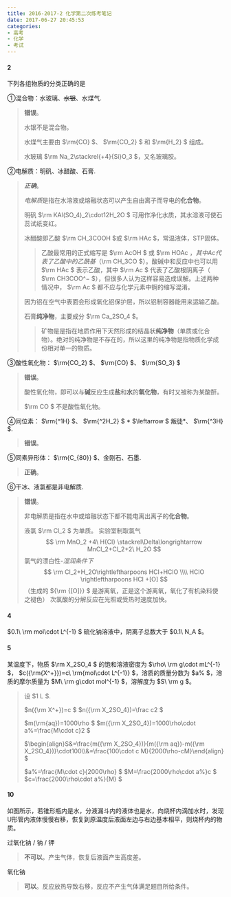 ```yaml
---
title: 2016-2017-2 化学第二次练考笔记
date: 2017-06-27 20:45:53
categories:
- 高考
- 化学
- 考试
---
```


#### 2

下列各组物质的分类正确的是

①混合物：水玻璃、~~水银~~、水煤气.
> **错误**。
>
> 水银不是混合物。
>
> 水煤气主要由 $\rm{CO} $、 $\rm{CO_2} $ 和 $\rm{H_2} $ 组成。
>
> 水玻璃 $\rm Na_2\stackrel{+4}{Si}O_3 $，又名玻璃胶。

②电解质：明矾、冰醋酸、石膏.
>***正确***。
>
>*电解质*是指在水溶液或熔融状态可以产生自由离子而导电的**化合物**。
>
>明矾 $\rm KAl(SO_4)_2\cdot12H_2O $ 可用作净化水质，其水溶液可使石蕊试纸变红。
>
>冰醋酸即乙酸 $\rm CH_3COOH $或 $\rm HAc $，常温液体，STP固体。
>
>> 乙酸最常用的正式缩写是 $\rm AcOH $ 或 $\rm HOAc $，其中Ac代表了乙酸中的乙酰基（$\rm CH_3CO $）。酸碱中和反应中也可以用 $\rm HAc $ 表示乙酸，其中 $\rm Ac $ 代表了乙酸根阴离子（ $\rm CH3COO^− $），但很多人认为这样容易造成误解。上述两种情况中， $\rm Ac $ 都不应与化学元素中锕的缩写混淆。
>
>因为铝在空气中表面会形成氧化铝保护层，所以铝制容器能用来运输乙酸。
>
>石膏**纯净物**，主要成分 $\rm Ca_2SO_4 $。
>
>>矿物是是指在地质作用下天然形成的结晶状**纯净物**（单质或化合物）。绝对的纯净物是不存在的，所以这里的纯净物是指物质化学成份相对单一的物质。

③酸性氧化物： $\rm{CO_2} $、 $\rm{CO} $、 $\rm{SO_3} $

>**错误**。
>
>酸性氧化物，即可以与**碱**反应生成**盐**和**水**的**氧化物**，有时又被称为某酸酐。
>
> $\rm CO $ 不是酸性氧化物。

④同位素： $\rm{^1H} $、 $\rm{^2H_2} $ * $\leftarrow $ 叛徒*、 $\rm{^3H} $.

> **错误**。

⑤同素异形体： $\rm{C_{80}} $、金刚石、石墨.

> **正确**。

⑥干冰、液氯都是非电解质.

>**错误**。
>
>非电解质是指在水中或熔融状态下都不能电离出离子的**化合物**。
>
>液氯 $\rm Cl_2 $ 为单质。
>实验室制取氯气
>$$
\rm MnO_2 +4\ H{Cl} \stackrel\Delta\longrightarrow MnCl_2+Cl_2+2\ H_2O
>$$
>氯气的漂白性-*湿润条件下*
>$$
\rm
Cl_2+H_2O\rightleftharpoons HCl+HClO \\\\
HClO \rightleftharpoons HCl +[O]
>$$
>（生成的 ${\rm {[O]}} $ 是游离氧，正是这个游离氧，氧化了有机染料使之褪色）
>次氯酸的分解反应在光照或受热时速度加快。



#### 4

$0.1\ \rm mol\cdot L^{-1} $ 硫化钠溶液中，阴离子总数大于 $0.1\ N_A $。

#### 5

某温度下，物质 $\rm X_2SO_4 $ 的饱和溶液密度为 $\rho\ \rm g\cdot mL^{-1} $， $c({\rm{X^+}})=c\ \rm{mol\cdot L^{-1}} $，溶质的质量分数为 $a\% $，溶质的摩尔质量为 $M\ \rm g\cdot mol^{-1} $，溶解度为 $S\ \rm g $。

> 设 $1 L $.
> 
> $n({\rm X^+})=c $
> $n({\rm X_2SO_4})=\frac c2 $
> 
> $m(\rm{aq})=1000\rho $
> $m({\rm X_2SO_4})=1000\rho\cdot a\%=\frac{M\cdot c}2 $
> 
> $\begin{align}S&=\frac{m({\rm X_2SO_4})}{m({\rm aq})-m({\rm X_2SO_4})}\cdot100\\\\&=\frac{100\cdot c M}{2000\rho-cM}\end{align} $
> 
> $a\%=\frac{M\cdot c}{2000\rho} $
> $M=\frac{2000\rho\cdot a\%}c $
> $c=\frac{2000\rho\cdot a\%}{M} $

#### 10

如图所示，若锥形瓶内是水，分液漏斗内的液体也是水，向烧杯内滴加水时，发现U形管内液体慢慢右移，恢复到原温度后液面左边与右边基本相平，则烧杯内的物质。

过氧化钠 / 钠 / 钾

> **不可以**。产生气体，恢复后液面产生高度差。

氧化钠

> **可以**。反应放热导致右移，反应不产生气体满足题目所给条件。

